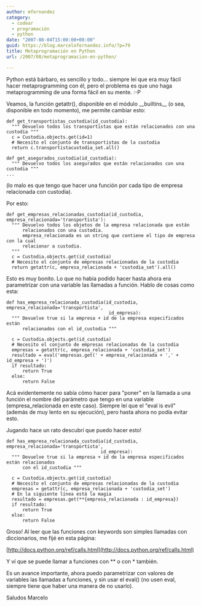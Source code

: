 ```yaml
---
author: mfernandez
category:
  - codear
  - programación
  - python
date: "2007-08-04T15:00:00+00:00"
guid: https://blog.marcelofernandez.info/?p=79
title: Metaprogramación en Python
url: /2007/08/metaprogramacion-en-python/

---
```

Python está bárbaro, es sencillo y todo... siempre leí que era muy fácil hacer metaprogramming con él, pero el problema es que uno haga metaprogramming de una forma fácil en su mente. :-P

Veamos, la función getattr(), disponible en el módulo \_\_builtins\_\_ (o sea, disponible en todo momento), me permite cambiar esto:

```
def get_transportistas_custodia(id_custodia):
  """ Devuelvo todos los transportistas que están relacionados con una custodia """
  c = Custodia.objects.get(id=1)
  # Necesito el conjunto de transportistas de la custodia
  return c.transportistacustodia_set.all()

def get_asegurados_custodia(id_custodia):
  """ Devuelvo todos los asegurados que están relacionados con una custodia """
...
```

(lo malo es que tengo que hacer una función por cada tipo de empresa relacionada con custodia).

Por esto:

```
def get_empresas_relacionadas_custodia(id_custodia, empresa_relacionada='transportista'):
  """ Devuelvo todos los objetos de la empresa relacionada que están
      relacionados con una custodia.
      empresa_relacionada es un string que contiene el tipo de empresa con la cual
      relacionar a custodia.
  """
  c = Custodia.objects.get(id_custodia)
  # Necesito el conjunto de empresas relacionadas de la custodia
  return getattr(c, empresa_relacionada + 'custodia_set').all()
```

Esto es muy bonito. Lo que no había podido hacer hasta ahora era parametrizar con una variable las llamadas a función. Hablo de cosas como esta:

```
def has_empresa_relacionada_custodia(id_custodia, empresa_relacionada='transportista',
                                      id_empresa):
  """ Devuelve true si la empresa + id de la empresa especificados están
      relacionados con el id_custodia """

  c = Custodia.objects.get(id_custodia)
  # Necesito el conjunto de empresas relacionadas de la custodia
  empresas = getattr(c, empresa_relacionada + 'custodia_set')
  resultado = eval('empresas.get(' + empresa_relacionada + ',' + id_empresa + ')')
  if resultado:
      return True
  else:
      return False
```

Acá evidentemente no sabía cómo hacer para "poner" en la llamada a una función el nombre del parámetro que tengo en una variable (empresa\_relacionada en este caso). Siempre leí que el "eval is evil" (además de muy lento en su ejecución), pero hasta ahora no podía evitar esto.

Jugando hace un rato descubrí que puedo hacer esto!

```
def has_empresa_relacionada_custodia(id_custodia, empresa_relacionada='transportista',
                                   id_empresa):
  """ Devuelve true si la empresa + id de la empresa especificados están relacionados
      con el id_custodia """

  c = Custodia.objects.get(id_custodia)
  # Necesito el conjunto de empresas relacionadas de la custodia
  empresas = getattr(c, empresa_relacionada + 'custodia_set')
  # En la siguiente línea está la magia
  resultado = empresas.get(**{empresa_relacionada : id_empresa})
  if resultado:
      return True
  else:
      return False
```

Groso! Al leer que las funciones con keywords son simples llamadas con
diccionarios, me fijé en esta página:

[http://docs.python.org/ref/calls.html](http://docs.python.org/ref/calls.html)

Y ví que se puede llamar a funciones con \*\* o con \* también.

Es un avance importante, ahora puedo parametrizar con valores de variables las llamadas a funciones, y sin usar el eval() (no usen eval, siempre tiene que haber una manera de no usarlo).

Saludos
Marcelo
